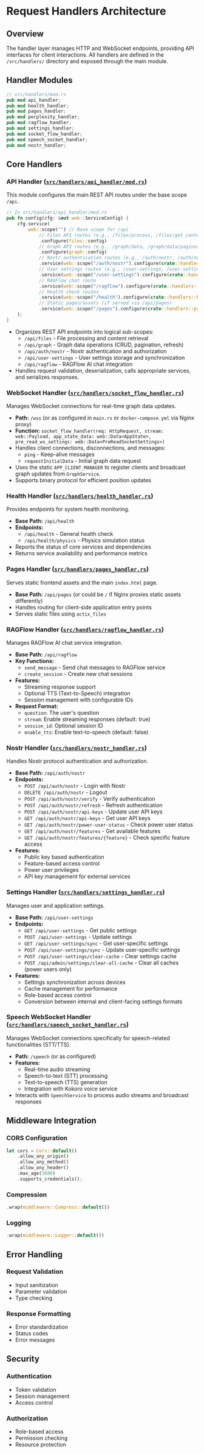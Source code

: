 # Request Handlers Architecture

## Overview
The handler layer manages HTTP and WebSocket endpoints, providing API interfaces for client interactions. All handlers are defined in the `/src/handlers/` directory and exposed through the main module.

## Handler Modules

```rust
// src/handlers/mod.rs
pub mod api_handler;
pub mod health_handler;
pub mod pages_handler;
pub mod perplexity_handler;
pub mod ragflow_handler;
pub mod settings_handler;
pub mod socket_flow_handler;
pub mod speech_socket_handler;
pub mod nostr_handler;
```

## Core Handlers

### API Handler ([`src/handlers/api_handler/mod.rs`](../../src/handlers/api_handler/mod.rs))
This module configures the main REST API routes under the base scope `/api`.

```rust
// In src/handlers/api_handler/mod.rs
pub fn config(cfg: &mut web::ServiceConfig) {
    cfg.service(
        web::scope("") // Base scope for /api
            // Files API routes (e.g., /files/process, /files/get_content/{filename})
            .configure(files::config)
            // Graph API routes (e.g., /graph/data, /graph/data/paginated, /graph/update, /graph/refresh)
            .configure(graph::config)
            // Nostr authentication routes (e.g., /auth/nostr, /auth/nostr/verify, /auth/nostr/api-keys)
            .service(web::scope("/auth/nostr").configure(crate::handlers::nostr_handler::config))
            // User settings routes (e.g., /user-settings, /user-settings/sync)
            .service(web::scope("/user-settings").configure(crate::handlers::settings_handler::config))
            // RAGFlow chat route
            .service(web::scope("/ragflow").configure(crate::handlers::ragflow_handler::config))
            // Health check routes
            .service(web::scope("/health").configure(crate::handlers::health_handler::config))
            // Static pages/assets (if served via /api/pages)
            .service(web::scope("/pages").configure(crate::handlers::pages_handler::config))
    );
}
```
-   Organizes REST API endpoints into logical sub-scopes:
    -   `/api/files` - File processing and content retrieval
    -   `/api/graph` - Graph data operations (CRUD, pagination, refresh)
    -   `/api/auth/nostr` - Nostr authentication and authorization
    -   `/api/user-settings` - User settings storage and synchronization
    -   `/api/ragflow` - RAGFlow AI chat integration
-   Handles request validation, deserialization, calls appropriate services, and serializes responses.



### WebSocket Handler ([`src/handlers/socket_flow_handler.rs`](../../src/handlers/socket_flow_handler.rs))
Manages WebSocket connections for real-time graph data updates.
-   **Path:** `/wss` (or as configured in `main.rs` or `docker-compose.yml` via Nginx proxy)
-   **Function:** `socket_flow_handler(req: HttpRequest, stream: web::Payload, app_state_data: web::Data<AppState>, pre_read_ws_settings: web::Data<PreReadSocketSettings>)`
-   Handles client connections, disconnections, and messages:
    -   `ping` - Keep-alive messages
    -   `requestInitialData` - Initial graph data request
-   Uses the static `APP_CLIENT_MANAGER` to register clients and broadcast graph updates from `GraphService`.
-   Supports binary protocol for efficient position updates

### Health Handler ([`src/handlers/health_handler.rs`](../../src/handlers/health_handler.rs))
Provides endpoints for system health monitoring.
-   **Base Path:** `/api/health`
-   **Endpoints:**
    -   `/api/health` - General health check
    -   `/api/health/physics` - Physics simulation status
-   Reports the status of core services and dependencies
-   Returns service availability and performance metrics

### Pages Handler ([`src/handlers/pages_handler.rs`](../../src/handlers/pages_handler.rs))
Serves static frontend assets and the main `index.html` page.
-   **Base Path:** `/api/pages` (or could be `/` if Nginx proxies static assets differently)
-   Handles routing for client-side application entry points
-   Serves static files using `actix_files`



### RAGFlow Handler ([`src/handlers/ragflow_handler.rs`](../../src/handlers/ragflow_handler.rs))
Manages RAGFlow AI chat service integration.
-   **Base Path:** `/api/ragflow`
-   **Key Functions:**
    -   `send_message` - Send chat messages to RAGFlow service
    -   `create_session` - Create new chat sessions
-   **Features:**
    -   Streaming response support
    -   Optional TTS (Text-to-Speech) integration
    -   Session management with configurable IDs
-   **Request Format:**
    -   `question`: The user's question
    -   `stream`: Enable streaming responses (default: true)
    -   `session_id`: Optional session ID
    -   `enable_tts`: Enable text-to-speech (default: false)

### Nostr Handler ([`src/handlers/nostr_handler.rs`](../../src/handlers/nostr_handler.rs))
Handles Nostr protocol authentication and authorization.
-   **Base Path:** `/api/auth/nostr`
-   **Endpoints:**
    -   `POST /api/auth/nostr` - Login with Nostr
    -   `DELETE /api/auth/nostr` - Logout
    -   `POST /api/auth/nostr/verify` - Verify authentication
    -   `POST /api/auth/nostr/refresh` - Refresh authentication
    -   `POST /api/auth/nostr/api-keys` - Update user API keys
    -   `GET /api/auth/nostr/api-keys` - Get user API keys
    -   `GET /api/auth/nostr/power-user-status` - Check power user status
    -   `GET /api/auth/nostr/features` - Get available features
    -   `GET /api/auth/nostr/features/{feature}` - Check specific feature access
-   **Features:**
    -   Public key based authentication
    -   Feature-based access control
    -   Power user privileges
    -   API key management for external services

### Settings Handler ([`src/handlers/settings_handler.rs`](../../src/handlers/settings_handler.rs))
Manages user and application settings.
-   **Base Path:** `/api/user-settings`
-   **Endpoints:**
    -   `GET /api/user-settings` - Get public settings
    -   `POST /api/user-settings` - Update settings
    -   `GET /api/user-settings/sync` - Get user-specific settings
    -   `POST /api/user-settings/sync` - Update user-specific settings
    -   `POST /api/user-settings/clear-cache` - Clear settings cache
    -   `POST /api/admin/settings/clear-all-cache` - Clear all caches (power users only)
-   **Features:**
    -   Settings synchronization across devices
    -   Cache management for performance
    -   Role-based access control
    -   Conversion between internal and client-facing settings formats

### Speech WebSocket Handler ([`src/handlers/speech_socket_handler.rs`](../../src/handlers/speech_socket_handler.rs))
Manages WebSocket connections specifically for speech-related functionalities (STT/TTS).
-   **Path:** `/speech` (or as configured)
-   **Features:**
    -   Real-time audio streaming
    -   Speech-to-text (STT) processing
    -   Text-to-speech (TTS) generation
    -   Integration with Kokoro voice service
-   Interacts with `SpeechService` to process audio streams and broadcast responses



## Middleware Integration

### CORS Configuration
```rust
let cors = Cors::default()
    .allow_any_origin()
    .allow_any_method()
    .allow_any_header()
    .max_age(3600)
    .supports_credentials();
```

### Compression
```rust
.wrap(middleware::Compress::default())
```

### Logging
```rust
.wrap(middleware::Logger::default())
```

## Error Handling

### Request Validation
- Input sanitization
- Parameter validation
- Type checking

### Response Formatting
- Error standardization
- Status codes
- Error messages

## Security

### Authentication
- Token validation
- Session management
- Access control

### Authorization
- Role-based access
- Permission checking
- Resource protection